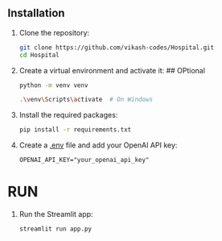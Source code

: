 

## Installation

1. Clone the repository:
    ```sh
    git clone https://github.com/vikash-codes/Hospital.git
    cd Hospital
    ```

2. Create a virtual environment and activate it: ## OPtional
    ```sh
    python -m venv venv

    .\venv\Scripts\activate  # On Windows
    ```

3. Install the required packages:
    ```sh
    pip install -r requirements.txt
    ```

4. Create a [.env](http://_vscodecontentref_/1) file and add your OpenAI API key:
    ```properties
    OPENAI_API_KEY="your_openai_api_key"
    ```

# RUN

1. Run the Streamlit app:
    ```sh
    streamlit run app.py
    ```


